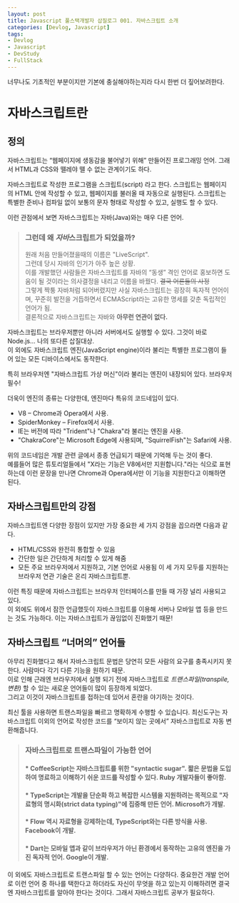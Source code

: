 ```yaml
---
layout: post
title: Javascript 풀스택개발자 삽질로그 001. 자바스크립트 소개 
categories: [Devlog, Javascript]
tags: 
- Devlog
- Javascript
- DevStudy
- FullStack
---
```


너무나도 기초적인 부분이지만 기본에 충실해야하는지라 다시 한번 더 짚어보려한다.

# 자바스크립트란

## 정의

자바스크립트는 “웹페이지에 생동감을 불어넣기 위해” 만들어진 프로그래밍 언어. 그래서 HTML과 CSS와 뗄레야 뗄 수 없는 관계이기도 하다.

자바스크립트로 작성한 프로그램을 스크립트(script) 라고 한다. 
스크립트는 웹페이지의 HTML 안에 작성할 수 있고, 웹페이지를 불러올 때 자동으로 실행된다.
스크립트는 특별한 준비나 컴파일 없이 보통의 문자 형태로 작성할 수 있고, 실행도 할 수 있다.

이런 관점에서 보면 자바스크립트는 자바(Java)와는 매우 다른 언어.


> ### 그런데 왜 *자바*스크립트가 되었을까?
> 원래 처음 만들어졌을때의 이름은 "LiveScript". 
<br>그런데 당시 자바의 인기가 아주 높은 상황. 
<br>이를 개발했던 사람들은 자바스크립트를 자바의 “동생” 격인 언어로 홍보하면 도움이 될 것이라는 의사결정을 내리고 이름을 바꿨다. ~~결국 어른들의 사정~~
> <br>그렇게 짝퉁 자바처럼 되어버렸지만 사실 자바스크립트는 굉장히 독자적 언어이며, 꾸준히 발전을 거듭하면서 ECMAScript라는 고유한 명세를 갖춘 독립적인 언어가 됨. 
> <br>결론적으로 자바스크립트는 자바와 **아무런 연관이 없다.**


자바스크립트는 브라우저뿐만 아니라 서버에서도 실행할 수 있다. 그것이 바로 Node.js... 나의 또다른 삽질대상.
<br>이 외에도 자바스크립트 엔진(JavaScript engine)이라 불리는 특별한 프로그램이 들어 있는 모든 디바이스에서도 동작한다.

특히 브라우저엔 "자바스크립트 가상 머신"이라 불리는 엔진이 내장되어 있다. 브라우저 필수!

더욱이 엔진의 종류는 다양한데, 엔진마다 특유의 코드네임이 있다.

* V8 – Chrome과 Opera에서 사용.
* SpiderMonkey – Firefox에서 사용.
* IE는 버전에 따라 "Trident"나 "Chakra"라 불리는 엔진을 사용. 
* "ChakraCore"는 Microsoft Edge에 사용되며, "SquirrelFish"는 Safari에 사용.


위의 코드네임은 개발 관련 글에서 종종 언급되기 때문에 기억해 두는 것이 좋다.  
예를들어 많은 튜토리얼들에서 "X라는 기능은 V8에서만 지원합니다."라는 식으로 표현하는데 이런 문장을 만나면 Chrome과 Opera에서만 이 기능을 지원한다고 이해하면 된다.

## 자바스크립트만의 강점

자바스크립트엔 다양한 장점이 있지만 가장 중요한 세 가지 강점을 꼽으라면 다음과 같다.

* HTML/CSS와 완전히 통합할 수 있음
* 간단한 일은 간단하게 처리할 수 있게 해줌
* 모든 주요 브라우저에서 지원하고, 기본 언어로 사용됨
이 세 가지 모두를 지원하는 브라우저 연관 기술은 온리 자바스크립트뿐.

이런 특징 때문에 자바스크립트는 브라우저 인터페이스를 만들 때 가장 널리 사용되고 있다.
<br>이 외에도 위에서 잠깐 언급했듯이 자바스크립트를 이용해 서버나 모바일 앱 등을 만드는 것도 가능하다. 이는 자바스크립트가 끊임없이 진화했기 때문!

## 자바스크립트 “너머의” 언어들

아무리 진화했다고 해서 자바스크립트 문법은 당연히 모든 사람의 요구를 충족시키지 못한다. 사람마다 각기 다른 기능을 원하기 때문.
<br>이로 인해 근래엔 브라우저에서 실행 되기 전에 자바스크립트로 *트랜스파일(transpile, 변환)* 할 수 있는 새로운 언어들이 많이 등장하게 되었다. 
<br>그리고 이것이 자바스크립트를 접하는데 있어서 혼란을 야기하는 것이다.

최신 툴을 사용하면 트랜스파일을 빠르고 명확하게 수행할 수 있습니다. 최신도구는 자바스크립트 이외의 언어로 작성한 코드를 “보이지 않는 곳에서” 자바스크립트로 자동 변환해줍니다.

>### 자바스크립트로 트랜스파일이 가능한 언어
> #### * CoffeeScript는 자바스크립트를 위한 "syntactic sugar". 짧은 문법을 도입하여 명료하고 이해하기 쉬운 코드를 작성할 수 있다. Ruby 개발자들이 좋아함.
> #### * TypeScript는 개발을 단순화 하고 복잡한 시스템을 지원하려는 목적으로 "자료형의 명시화(strict data typing)"에 집중해 만든 언어. Microsoft가 개발.
> #### * Flow 역시 자료형을 강제하는데, TypeScript와는 다른 방식을 사용. Facebook이 개발.
> #### * Dart는 모바일 앱과 같이 브라우저가 아닌 환경에서 동작하는 고유의 엔진을 가진 독자적 언어. Google이 개발.

이 외에도 자바스크립트로 트랜스파일 할 수 있는 언어는 다양하다. 
중요한건 개발 언어로 이런 언어 중 하나를 택한다고 하더라도 자신이 무엇을 하고 있는지 이해하려면 결국엔 자바스크립트를 알아야 한다는 것이다.
그래서 자바스크립트 공부가 필요하다.

